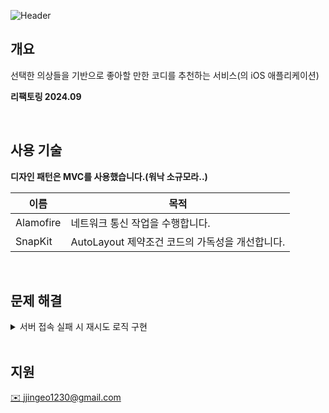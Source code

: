![Header](https://github.com/user-attachments/assets/504cc37b-7dab-4a1a-9aaa-bf5ee1d60e86)

## 개요
선택한 의상들을 기반으로 좋아할 만한 코디를 추천하는 서비스(의 iOS 애플리케이션)

**리팩토링 2024.09**

<br/>

## 사용 기술
**디자인 패턴은 MVC를 사용했습니다.(워낙 소규모라..)**

| 이름 | 목적 |
| --- | --- |
| Alamofire | 네트워크 통신 작업을 수행합니다. |
| SnapKit | AutoLayout 제약조건 코드의 가독성을 개선합니다. |

<br/>

## 문제 해결
<details>
  <summary>서버 접속 실패 시 재시도 로직 구현</summary>
  
  ### 문제 상황
  일정 횟수만 재시도 후 최종 접속 실패를 구현하고 싶었으나 재시도 횟수를 저장하는 프로퍼티를 메서드 외부에 선언하고 싶지 않았습니다.

  ### 해결 방법
  접속 메서드의 파라미터에 재시도 횟수를 전달하고, 메서드를 재귀 호출해 문제를 해결할 수 있었습니다.
</details>

<br/>

## 지원
[✉️ jjingeo1230@gmail.com](mailto:jjingeo1230@gmail.com)
